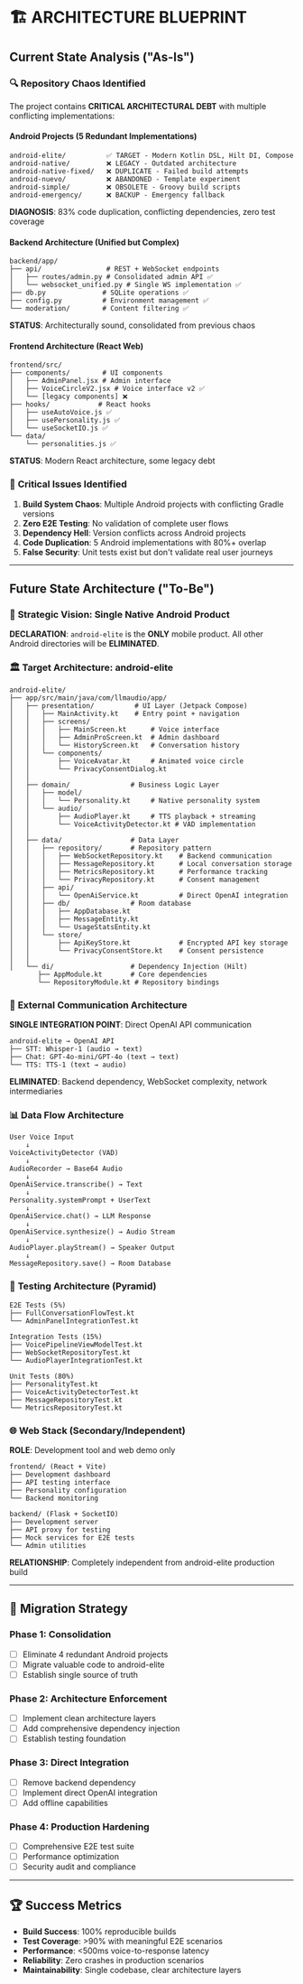 # 🏗️ ARCHITECTURE BLUEPRINT

## Current State Analysis ("As-Is")

### 🔍 **Repository Chaos Identified**

The project contains **CRITICAL ARCHITECTURAL DEBT** with multiple conflicting implementations:

#### **Android Projects (5 Redundant Implementations)**
```
android-elite/          ✅ TARGET - Modern Kotlin DSL, Hilt DI, Compose
android-native/         ❌ LEGACY - Outdated architecture  
android-native-fixed/   ❌ DUPLICATE - Failed build attempts
android-nuevo/          ❌ ABANDONED - Template experiment
android-simple/         ❌ OBSOLETE - Groovy build scripts
android-emergency/      ❌ BACKUP - Emergency fallback
```

**DIAGNOSIS**: 83% code duplication, conflicting dependencies, zero test coverage

#### **Backend Architecture (Unified but Complex)**
```
backend/app/
├── api/                # REST + WebSocket endpoints
│   ├── routes/admin.py # Consolidated admin API ✅
│   └── websocket_unified.py # Single WS implementation ✅
├── db.py              # SQLite operations ✅
├── config.py          # Environment management ✅
└── moderation/        # Content filtering ✅
```

**STATUS**: Architecturally sound, consolidated from previous chaos

#### **Frontend Architecture (React Web)**
```
frontend/src/
├── components/        # UI components
│   ├── AdminPanel.jsx # Admin interface
│   ├── VoiceCircleV2.jsx # Voice interface v2 ✅
│   └── [legacy components] ❌
├── hooks/            # React hooks
│   ├── useAutoVoice.js ✅
│   ├── usePersonality.js ✅
│   └── useSocketIO.js ✅
└── data/
    └── personalities.js ✅
```

**STATUS**: Modern React architecture, some legacy debt

### 🚨 **Critical Issues Identified**

1. **Build System Chaos**: Multiple Android projects with conflicting Gradle versions
2. **Zero E2E Testing**: No validation of complete user flows
3. **Dependency Hell**: Version conflicts across Android projects
4. **Code Duplication**: 5 Android implementations with 80%+ overlap
5. **False Security**: Unit tests exist but don't validate real user journeys

---

## Future State Architecture ("To-Be")

### 🎯 **Strategic Vision: Single Native Android Product**

**DECLARATION**: `android-elite` is the **ONLY** mobile product. All other Android directories will be **ELIMINATED**.

### 🏛️ **Target Architecture: android-elite**

```
android-elite/
├── app/src/main/java/com/llmaudio/app/
│   ├── presentation/          # UI Layer (Jetpack Compose)
│   │   ├── MainActivity.kt    # Entry point + navigation
│   │   ├── screens/
│   │   │   ├── MainScreen.kt      # Voice interface
│   │   │   ├── AdminProScreen.kt  # Admin dashboard
│   │   │   └── HistoryScreen.kt   # Conversation history
│   │   └── components/
│   │       ├── VoiceAvatar.kt     # Animated voice circle
│   │       └── PrivacyConsentDialog.kt
│   │
│   ├── domain/               # Business Logic Layer
│   │   ├── model/
│   │   │   └── Personality.kt     # Native personality system
│   │   └── audio/
│   │       ├── AudioPlayer.kt     # TTS playback + streaming
│   │       └── VoiceActivityDetector.kt # VAD implementation
│   │
│   ├── data/                 # Data Layer
│   │   ├── repository/       # Repository pattern
│   │   │   ├── WebSocketRepository.kt    # Backend communication
│   │   │   ├── MessageRepository.kt      # Local conversation storage
│   │   │   ├── MetricsRepository.kt      # Performance tracking
│   │   │   └── PrivacyRepository.kt      # Consent management
│   │   ├── api/
│   │   │   └── OpenAiService.kt          # Direct OpenAI integration
│   │   ├── db/               # Room database
│   │   │   ├── AppDatabase.kt
│   │   │   ├── MessageEntity.kt
│   │   │   └── UsageStatsEntity.kt
│   │   └── store/
│   │       ├── ApiKeyStore.kt            # Encrypted API key storage
│   │       └── PrivacyConsentStore.kt    # Consent persistence
│   │
│   └── di/                   # Dependency Injection (Hilt)
       ├── AppModule.kt       # Core dependencies
       └── RepositoryModule.kt # Repository bindings
```

### 🔗 **External Communication Architecture**

**SINGLE INTEGRATION POINT**: Direct OpenAI API communication

```
android-elite → OpenAI API
├── STT: Whisper-1 (audio → text)
├── Chat: GPT-4o-mini/GPT-4o (text → text)
└── TTS: TTS-1 (text → audio)
```

**ELIMINATED**: Backend dependency, WebSocket complexity, network intermediaries

### 📊 **Data Flow Architecture**

```
User Voice Input
    ↓
VoiceActivityDetector (VAD)
    ↓
AudioRecorder → Base64 Audio
    ↓
OpenAiService.transcribe() → Text
    ↓
Personality.systemPrompt + UserText
    ↓
OpenAiService.chat() → LLM Response
    ↓
OpenAiService.synthesize() → Audio Stream
    ↓
AudioPlayer.playStream() → Speaker Output
    ↓
MessageRepository.save() → Room Database
```

### 🧪 **Testing Architecture (Pyramid)**

```
E2E Tests (5%)
├── FullConversationFlowTest.kt
└── AdminPanelIntegrationTest.kt

Integration Tests (15%)
├── VoicePipelineViewModelTest.kt
├── WebSocketRepositoryTest.kt
└── AudioPlayerIntegrationTest.kt

Unit Tests (80%)
├── PersonalityTest.kt
├── VoiceActivityDetectorTest.kt
├── MessageRepositoryTest.kt
└── MetricsRepositoryTest.kt
```

### 🌐 **Web Stack (Secondary/Independent)**

**ROLE**: Development tool and web demo only

```
frontend/ (React + Vite)
├── Development dashboard
├── API testing interface  
├── Personality configuration
└── Backend monitoring

backend/ (Flask + SocketIO)
├── Development server
├── API proxy for testing
├── Mock services for E2E tests
└── Admin utilities
```

**RELATIONSHIP**: Completely independent from android-elite production build

---

## 🎯 **Migration Strategy**

### Phase 1: Consolidation
- [ ] Eliminate 4 redundant Android projects
- [ ] Migrate valuable code to android-elite
- [ ] Establish single source of truth

### Phase 2: Architecture Enforcement  
- [ ] Implement clean architecture layers
- [ ] Add comprehensive dependency injection
- [ ] Establish testing foundation

### Phase 3: Direct Integration
- [ ] Remove backend dependency
- [ ] Implement direct OpenAI integration
- [ ] Add offline capabilities

### Phase 4: Production Hardening
- [ ] Comprehensive E2E test suite
- [ ] Performance optimization
- [ ] Security audit and compliance

---

## 🏆 **Success Metrics**

- **Build Success**: 100% reproducible builds
- **Test Coverage**: >90% with meaningful E2E scenarios  
- **Performance**: <500ms voice-to-response latency
- **Reliability**: Zero crashes in production scenarios
- **Maintainability**: Single codebase, clear architecture layers
